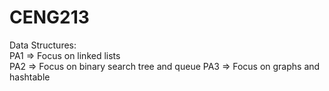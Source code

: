 # CENG213
Data Structures:  
PA1 => Focus on linked lists  
PA2 => Focus on binary search tree and queue
PA3 => Focus on graphs and hashtable  
